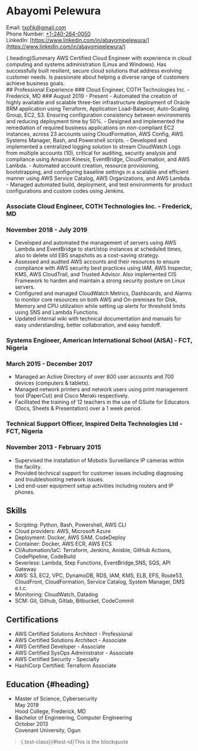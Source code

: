 # Abayomi Pelewura
Email: [txofik@gmail.com](mailto:txofik@gmail.com)  
Phone Number: [+1-240-264-0050](tel:+12402640050)  
LinkedIn: [https://www.linkedin.com/in/abayomipelewura/](https://www.linkedin.com/in/abayomipelewura/)
<div class="special-class" markdown="1">
{.heading}Summary
AWS Certified Cloud Engineer with experience in cloud computing and systems administration (Linux and Windows). Has successfully built resilient, secure cloud solutions that address evolving customer needs. Is passionate about helping a diverse range of customers achieve business goals.
</div>
## Professional Experience
### Cloud Engineer, COTH Technologies Inc. - Frederick, MD  
### August 2019 - Present
- Automated the creation of highly available and scalable three-tier infrastructure deployment of Oracle BRM application using Terraform, Application Load-Balancer, Auto-Scaling Group, EC2, S3. Ensuring configuration consistency between environments and reducing deployment time by 50%.
- Designed and implemented the remediation of required business applications on non-compliant EC2 instances, across 23 accounts using CloudFormation, AWS Config, AWS Systems Manager, Bash, and Powershell scripts.
- Developed and implemented a centralized logging solution to stream CloudWatch Logs from multiple accounts (10), critical for auditing, security analysis and compliance using Amazon Kinesis, EventBridge, CloudFormation, and AWS Lambda.
- Automated account creation, resource provisioning, bootstrapping, and configuring baseline settings in a scalable and efficient manner using AWS Service Catalog, AWS Organizations, and AWS Lambda.
- Managed automated build, deployment, and test environments for product configurations and custom codes using Jenkins.

### Associate Cloud Engineer, COTH Technologies Inc. - Frederick, MD
### November 2018 - July 2019    
- Developed and automated the management of servers using AWS Lambda and EventBridge to start/stop instances at scheduled times, also to delete old EBS snapshots as a cost-saving strategy.
- Assessed and audited AWS accounts and their resources to ensure compliance with AWS security best practices using IAM, AWS Inspector, KMS, AWS CloudTrail, and Trusted Advisor. Also implemented CIS Framework to harden and maintain a strong security posture on Linux servers.
- Configured and managed CloudWatch Metrics, Dashboards, and Alarms to monitor core resources on both AWS and On-premises for Disk, Memory and CPU utilization while setting up alerts for threshold limits using SNS and Lambda Functions.
- Updated internal wiki with technical documentation and manuals for easy understanding, better collaboration, and easy handoff.

### Systems Engineer, American International School (AISA) - FCT, Nigeria
### March 2015 - December 2017
- Managed an Active Directory of over 800 user accounts and 700 devices (computers & tablets).
- Managed network printers and network users using print management tool (PaperCut) and Cisco Meraki respectively.
- Facilitated the training of 12 teachers in the use of GSuite for Educators (Docs, Sheets & Presentation) over a 1 week period.

### Technical Support Officer, Inspired Delta Technologies Ltd - FCT, Nigeria
### November 2013 - February 2015
- Supervised the installation of Mobotix Surveillance IP cameras within the facility.
- Provided technical support for customer issues including diagnosing and troubleshooting network issues.
- Led end-user equipment setup activities including routers and IP phones.
## Skills
- Scripting: Python, Bash, Powershell, AWS CLI
- Cloud providers: AWS, Microsoft Azure
- Deployment: Docker, AWS SAM, CodeDeploy
- Container: Docker, AWS ECR, AWS ECS
- CI/Automation/IaC: Terraform, Jenkins, Anisble, GitHub Actions, CodePipeline, CodeBuild
- Severless: Lambda, Step Functions, EventBridge,SNS, SQS, API Gateway
- AWS: S3, EC2, VPC, DynamoDB, RDS, IAM, KMS, ELB, EFS, Route53, CloudFront, CloudFormation, Service Catalog, System Manager, DMS e.t.c.
- Monitoring: CloudWatch, Datadog
- SCM: Git, Github, Gitlab, Bitbucket, CodeCommit
## Certifications
- AWS Certified Solutions Architect - Professional
- AWS Certified Solutions Architect - Associate
- AWS Certified Developer - Associate
- AWS Certified SysOps Administrator - Associate
- AWS Certified Security - Specialty
- HashiCorp Certified: Terraform Associate
## Education {#heading}
- Master of Science, Cybersecurity  
May 2019  
Hood College, Frederick, MD
- Bachelor of Engineering, Computer Engineering  
October 2013  
Covenant University, Ogun

<!-- Visits:<span> -->
>{.test-class}{#test-id}This is the blockquote